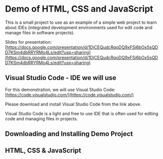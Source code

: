 # Demo of HTML, CSS and JavaScript

This is a small project to use as an example of a simple web project to learn about IDEs (integrated development environments used for edit code and manage files in software projects).

Slides for presentation: [https://docs.google.com/presentation/d/1DjCEQudcRqoDQ9xFSi6bOx5sQDD7KSm4dbRRYRMo4Ls/edit?usp=sharing](https://docs.google.com/presentation/d/1DjCEQudcRqoDQ9xFSi6bOx5sQDD7KSm4dbRRYRMo4Ls/edit?usp=sharing)

## Visual Studio Code - IDE we will use

For this demonstration, we will use Visual Studio Code: [https://code.visualstudio.com/](https://code.visualstudio.com/)

Please download and install Visual Studio Code from the link above.

Visual Studio Code is a light and free to use IDE that is often used for editing code and managing files in projects.

## Downloading and Installing Demo Project

## HTML, CSS & JavaScript
